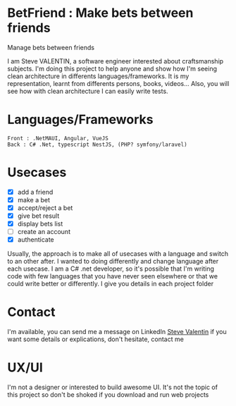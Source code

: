 # BetFriend : Make bets between friends
Manage bets between friends

I am Steve VALENTIN, a software engineer interested about craftsmanship subjects. I'm doing this project to help anyone and show how I'm seeing clean architecture in differents languages/frameworks. It is my representation, learnt from differents persons, books, videos... Also, you will see how with clean architecture I can easily write tests.

# Languages/Frameworks

	Front : .NetMAUI, Angular, VueJS  
	Back : C# .Net, typescript NestJS, (PHP? symfony/laravel)  

# Usecases

- [x] add a friend
- [x] make a bet
- [x] accept/reject a bet
- [x] give bet result
- [x] display bets list
- [ ] create an account
- [x] authenticate

Usually, the approach is to make all of usecases with a language and switch to an other after. I wanted to doing differently and change language after each usecase. I am a C# .net developer, so it's possible that I'm writing code with few languages that you have never seen elsewhere or that we could write better or differently.
I give you details in each project folder

# Contact 

I'm available, you can send me a message on LinkedIn [Steve Valentin](https://www.linkedin.com/in/steve-valentin-3687765a/) if you want some details or explications, don't hesitate, contact me

# UX/UI

I'm not a designer or interested to build awesome UI. It's not the topic of this project so don't be shoked if you download and run web projects
